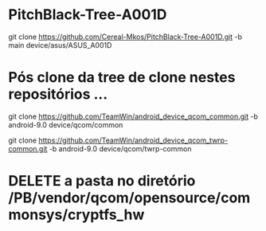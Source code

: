 # PitchBlack-Tree-A001D
git clone https://github.com/Cereal-Mkos/PitchBlack-Tree-A001D.git -b main device/asus/ASUS_A001D

# Pós clone da tree de clone nestes repositórios ...

git clone https://github.com/TeamWin/android_device_qcom_common.git -b android-9.0 device/qcom/common

git clone https://github.com/TeamWin/android_device_qcom_twrp-common.git -b android-9.0 device/qcom/twrp-common

# DELETE a pasta no diretório /PB/vendor/qcom/opensource/commonsys/cryptfs_hw
